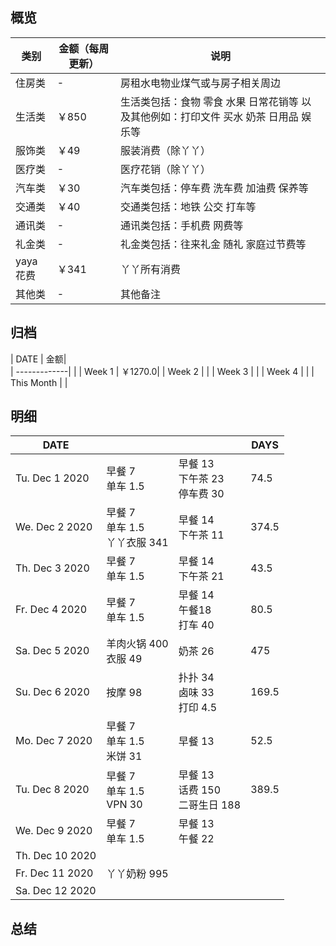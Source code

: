## 概览
| 类别           | 金额（每周更新）        |    说明 |
| -------------|-------------| -----|
| 住房类|-  | 房租水电物业煤气或与房子相关周边
|     生活类        | ￥850       | 生活类包括：食物 零食 水果 日常花销等 以及其他例如：打印文件 买水 奶茶 日用品 娱乐等        |
|服饰类 | ￥49| 服装消费（除丫丫） |
|医疗类 | - | 医疗花销（除丫丫）
|汽车类 |  ￥30| 汽车类包括：停车费 洗车费 加油费 保养等
|交通类| ￥40| 交通类包括：地铁 公交 打车等
|通讯类 | - | 通讯类包括：手机费 网费等
|礼金类 | -| 礼金类包括：往来礼金 随礼 家庭过节费等
|yaya花费 | ￥341 | 丫丫所有消费
|其他类 | - | 其他备注

## 归档
| DATE           | 金额|      
| -------------| |
| Week 1 | ￥1270.0|
| Week 2 | |
| Week 3 | |
| Week 4 | |
| This Month | |

## 明细
| DATE           |         |    |DAYS
| -------------|-------------| -----|---
| Tu. Dec 1  2020      | 早餐 7<br>单车 1.5 | 早餐 13<br>下午茶 23<br>停车费 30 | 74.5
| We. Dec 2  2020      | 早餐 7<br>单车 1.5<br> 丫丫衣服 341| 早餐 14<br>下午茶 11 |374.5
| Th. Dec 3  2020      | 早餐 7<br>单车 1.5 | 早餐 14<br>下午茶 21 |43.5  
| Fr. Dec 4  2020      | 早餐 7<br>单车 1.5| 早餐 14<br>午餐18<br>打车 40 |80.5
| Sa. Dec 5  2020      | 羊肉火锅 400 <br>衣服 49        | 奶茶 26 <br> |475
| Su. Dec 6  2020      | 按摩 98                | 扑扑 34 <br>卤味 33<br> 打印 4.5<br>|169.5
| Mo. Dec 7  2020      | 早餐 7<br>单车 1.5<br> 米饼 31| 早餐 13 | 52.5
| Tu. Dec 8  2020      | 早餐 7<br>单车 1.5<br>VPN 30 | 早餐 13 <br> 话费 150 <br>二哥生日 188 |389.5
| We. Dec 9  2020      | 早餐 7<br>单车 1.5 | 早餐 13 <br> 午餐 22|
| Th. Dec 10  2020     |
| Fr. Dec 11 2020      | 丫丫奶粉 995
| Sa. Dec 12  2020     |
## 总结
